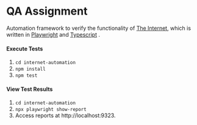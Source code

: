 QA Assignment 
========================

Automation framework to verify the functionality of [The Internet](https://the-internet.herokuapp.com), which is written in [Playwright](https://playwright.dev/) and [Typescript](https://www.typescriptlang.org/) .

#### Execute Tests
1. `cd internet-automation`
2. `npm install`
3. `npm test`

#### View Test Results
1. `cd internet-automation`
2. `npx playwright show-report`
3. Access reports at http://localhost:9323.
   
